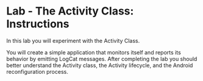 Lab - The Activity Class: Instructions
====

In this lab you will experiment with the Activity Class.

You will create a simple application that monitors itself and reports its behavior by emitting LogCat messages. After completing the lab you should better understand the Activity class, the Activity lifecycle, and the Android reconfiguration process.
